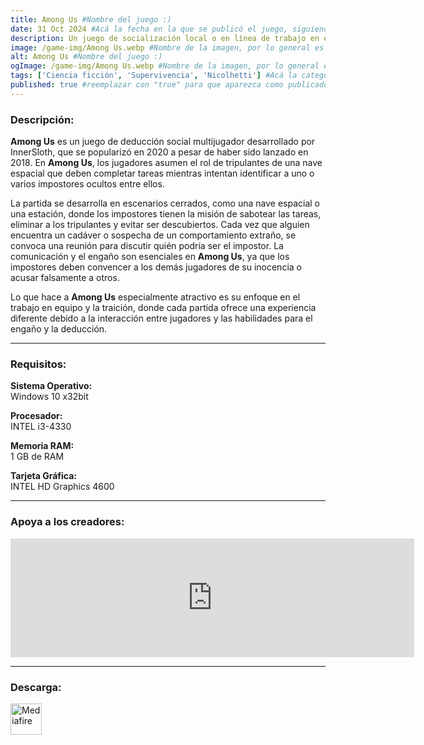 ```yaml
---
title: Among Us #Nombre del juego :)
date: 31 Oct 2024 #Acá la fecha en la que se publicó el juego, siguiendo este formato: Dia "30", Mes "Oct", Año "2024" = como debe quedar: 30 Oct 2024
description: Un juego de socialización local o en línea de trabajo en equipo y traición para 4 a 15 jugadores... ¡ambientado en el espacio! #Acá una mini descripción del juego
image: /game-img/Among Us.webp #Nombre de la imagen, por lo general es exactamente el mismo nombre que el juego excluyendo lo ":" (Dos puntos)
alt: Among Us #Nombre del juego :)
ogImage: /game-img/Among Us.webp #Nombre de la imagen, por lo general es exactamente el mismo nombre que el juego excluyendo lo ":" (Dos puntos)
tags: ['Ciencia ficción', 'Supervivencia', 'Nicolhetti'] #Acá la categoría o categorías del juego, si es más de una se coloca en este formato: ['Categoría1', 'Categoría2']
published: true #reemplazar con "true" para que aparezca como publicado
---
```


<!--En VSCode seleccionando una palabra, por ejemplo: "NOMBRE-DEL-JUEGO" y apretando Ctrl+F2 se seleccionan todas las palabras iguales-->

### Descripción:
**Among Us** es un juego de deducción social multijugador desarrollado por InnerSloth, que se popularizó en 2020 a pesar de haber sido lanzado en 2018. En **Among Us**, los jugadores asumen el rol de tripulantes de una nave espacial que deben completar tareas mientras intentan identificar a uno o varios impostores ocultos entre ellos. 

La partida se desarrolla en escenarios cerrados, como una nave espacial o una estación, donde los impostores tienen la misión de sabotear las tareas, eliminar a los tripulantes y evitar ser descubiertos. Cada vez que alguien encuentra un cadáver o sospecha de un comportamiento extraño, se convoca una reunión para discutir quién podría ser el impostor. La comunicación y el engaño son esenciales en **Among Us**, ya que los impostores deben convencer a los demás jugadores de su inocencia o acusar falsamente a otros.

Lo que hace a **Among Us** especialmente atractivo es su enfoque en el trabajo en equipo y la traición, donde cada partida ofrece una experiencia diferente debido a la interacción entre jugadores y las habilidades para el engaño y la deducción.

<!--Prompt para Chat-GPT: Hazme una descripción para el juego "NOMBRE-DEL-JUEGO" y cada que menciones "NOMBRE-DEL-JUEGO" ponlo en negrita -->

---

### Requisitos:
**Sistema Operativo:**  
 Windows 10 x32bit

**Procesador:**  
INTEL i3-4330

**Memoria RAM:**  
1 GB de RAM

**Tarjeta Gráfica:**  
INTEL HD Graphics 4600

<!--Si falta o sobra un requisito se quita o se agrega manteniendo el mismo formato-->

---

### Apoya a los creadores:
<iframe src="https://store.steampowered.com/widget/945360/" frameborder="0" width="646" height="190" style="background-color: transparent;"></iframe>

<!--Reemplazar los numeros (AppID) del juego (en este caso 2668510) por el numero (AppID) correspondiente con el juego a publicar-->
<!--El AppID se encuentra en la URL del Juego en Steam-->

---

### Descarga:

[<img src="https://gist.github.com/cxmeel/0dbc95191f239b631c3874f4ccf114e2/raw/download.svg" alt="Mediafire" height="50" />](https://www.mediafire.com/file/m2ugao6fpfkse09/Among_Us.zip/file)

<!-- # se debe reemplazar por el link de descarga-->

<!--NOMBRE-DEL-SERVICIO se debe reemplazar por el servicio donde está subido el juego-->